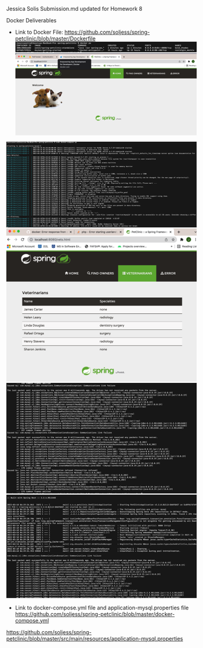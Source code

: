 Jessica Solis Submission.md updated for Homework 8

Docker Deliverables 

- Link to Docker File: https://github.com/soljess/spring-petclinic/blob/master/Dockerfile
![Screen Capture #1](figures/Screenshot1HW8.png)
![Screen Capture #2](figures/Screenshot2HW8.png)

![Screen Capture #3](figures/Screenshot3HW8-dockercomposeup.png)
![Screen Capture #3](figures/Screenshot4VetPage.png)
![Screen Capture #3](figures/Screenshot5HW8Stacktrace.png)
![Screen Capture #3](figures/Screenshot5HW8Stacktrace2.png)

- Link  to docker-compose.yml file and application-mysql.properties file
  https://github.com/soljess/spring-petclinic/blob/master/docker-compose.yml

https://github.com/soljess/spring-petclinic/blob/master/src/main/resources/application-mysql.properties




<!-- Screenshot links

Screenshot 1 
![Screen Capture #1](figures/Screenshot1.png)

Screenshot 2
![Screen Capture #1](figures/Screenshot2.png)

Screenshot 3
![Screen Capture #1](figures/Screenshot3.png)

Screenshot 4 
![Screen Capture #1](figures/Screenshot4.png)

Screenshot 5
![Screen Capture #1](figures/Screenshot5.png)

Screenshot 6
![Screen Capture #1](figures/Screenshot6.png)

Screenshot 7
![Screen Capture #1](figures/Screenshot7.png)

Screenshot 8
![Screen Capture #1](figures/Screenshot8.png)

Screenshot 9
![Screen Capture #1](figures/Screenshot9.png)
 -->
